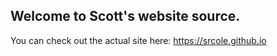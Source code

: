 ## Welcome to Scott's website source. 

You can check out the actual site here: https://srcole.github.io
